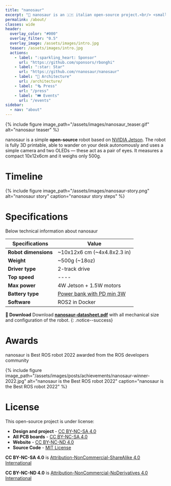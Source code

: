 ```yaml
---
title: "nanosaur"
excerpt: "🦕 nanosaur is an 🇮🇹 italian open-source project.<br/> <small>Designed & made by [Raffaello Bonghi](https://rnext.it)</small>"
permalink: /about/
classes: wide
header:
  overlay_color: "#000"
  overlay_filter: "0.5"
  overlay_image: /assets/images/intro.jpg
  teaser: /assets/images/intro.jpg
  actions:
    - label: ":sparkling_heart: Sponsor"
      url: "https://github.com/sponsors/rbonghi"
    - label: ":star: Star"
      url: "https://github.com/rnanosaur/nanosaur"
    - label: "📐 Architecture"
      url: /architecture/
    - label: "🗞️ Press"
      url: "/press"
    - label: "🎟️ Events"
      url: "/events"
sidebar:
  - nav: "about"
---
```


{% include figure image_path="/assets/images/nanosaur_teaser.gif" alt="nanosaur teaser" %}

nanosaur is a simple **open-source** robot based on [NVIDIA Jetson](https://developer.nvidia.com/buy-jetson). The robot is fully 3D printable, able to wander on your desk autonomously and uses a simple camera and two OLEDs — these act as a pair of eyes. It measures a compact 10x12x6cm and it weighs only 500g.

# Timeline

{% include figure image_path="/assets/images/nanosaur-story.png" alt="nanosaur story" caption="nanosaur story steps" %}

# Specifications

Below technical information about nanosaur

| Specifications       | Value       |
|----------------------|-------------|
| **Robot dimensions** | ~10x12x6 cm (~4x4.8x2.3 in)  |
| **Weight**           | ~500g (~18oz) |
| **Driver type**      | 2-track drive |
| **Top speed**        | ----          |
| **Max power**        | 4W Jetson + 1.5W motors |
| **Battery type**     | [Power bank with PD min 3W](/optional/power-bank) |
| **Software**         | ROS2 in Docker |

**:floppy_disk: Download** Download [**nanosaur-datasheet.pdf**](https://github.com/rnanosaur/nanosaur/releases/latest/download/nanosaur-datasheet.pdf) with all mechanical size and configuration of the robot.
{: .notice--success}

# Awards

nanosaur is Best ROS robot 2022 awarded from the ROS developers community

{% include figure image_path="/assets/images/posts/achievements/nanosaur-winner-2022.jpg" alt="nanosaur is the Best ROS robot 2022" caption="nanosaur is the Best ROS robot 2022" %}

# License

This open-source project is under license:

* **Design and project** - [CC BY-NC-SA 4.0](https://creativecommons.org/licenses/by-nc-sa/4.0/)
* **All PCB boards** - [CC BY-NC-SA 4.0](https://creativecommons.org/licenses/by-nc-sa/4.0/)
* **Website** - [CC BY-NC-ND 4.0](https://creativecommons.org/licenses/by-nc-nd/4.0/)
* **Source Code** - [MIT License](https://github.com/rnanosaur/nanosaur/blob/master/LICENSE)

**CC BY-NC-SA 4.0** is [Attribution-NonCommercial-ShareAlike 4.0 International](https://creativecommons.org/licenses/by-nc-sa/4.0/)

**CC BY-NC-ND 4.0** is [Attribution-NonCommercial-NoDerivatives 4.0 International](https://creativecommons.org/licenses/by-nc-nd/4.0/)